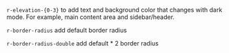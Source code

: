 `r-elevation-{0-3}` to add text and background color that changes with dark mode. For example, main content area and sidebar/header.

`r-border-radius` add default border radius

`r-border-radius-double` add default * 2 border radius
